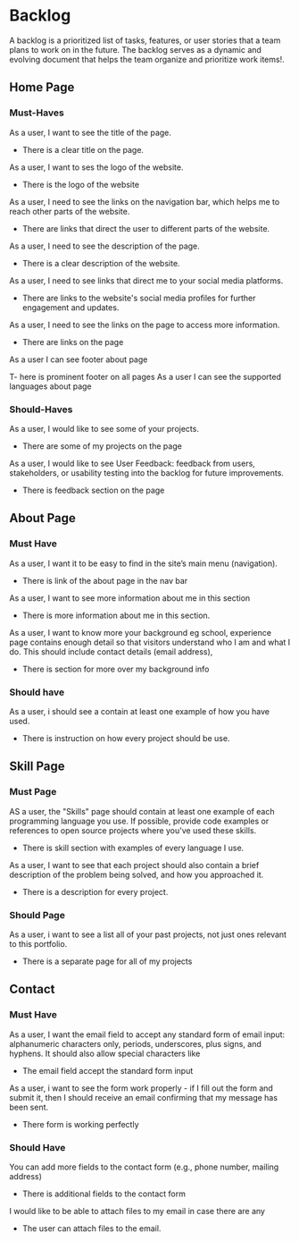 # Backlog

A backlog is a prioritized list of tasks, features, or user stories that a team
plans to work on in the future. The backlog serves as a dynamic and evolving
document that helps the team organize and prioritize work items!.

## Home Page

### Must-Haves

As a user, I want to see the title of the page.

- There is a clear title on the page.

As a user, I want to ses the logo of the website.

- There is the logo of the website

As a user, I need to see the links on the navigation bar, which helps me to
reach other parts of the website.

- There are links that direct the user to different parts of the website.

As a user, I need to see the description of the page.

- There is a clear description of the website.

As a user, I need to see links that direct me to your social media platforms.

- There are links to the website's social media profiles for further engagement
  and updates.

As a user, I need to see the links on the page to access more information.

- There are links on the page

As a user I can see footer about page

T- here is prominent footer on all pages As a user I can see the supported
languages about page

### Should-Haves

As a user, I would like to see some of your projects.

- There are some of my projects on the page

As a user, I would like to see User Feedback: feedback from users, stakeholders,
or usability testing into the backlog for future improvements.

- There is feedback section on the page

## About Page

### Must Have

As a user, I want it to be easy to find in the site’s main menu (navigation).

- There is link of the about page in the nav bar

As a user, I want to see more information about me in this section

- There is more information about me in this section.

As a user, I want to know more your background eg school, experience page
contains enough detail so that visitors understand who I am and what I do. This
should include contact details (email address),

- There is section for more over my background info

### Should have

As a user, i should see a contain at least one example of how you have used.

- There is instruction on how every project should be use.

## Skill Page

### Must Page

AS a user, the "Skills" page should contain at least one example of each
programming language you use. If possible, provide code examples or references
to open source projects where you've used these skills.

- There is skill section with examples of every language I use.

As a user, I want to see that each project should also contain a brief
description of the problem being solved, and how you approached it.

- There is a description for every project.

### Should Page

As a user, i want to see a list all of your past projects, not just ones
relevant to this portfolio.

- There is a separate page for all of my projects

## Contact

### Must Have

As a user, I want the email field to accept any standard form of email input:
alphanumeric characters only, periods, underscores, plus signs, and hyphens. It
should also allow special characters like

- The email field accept the standard form input

As a user, i want to see the form work properly - if I fill out the form and
submit it, then I should receive an email confirming that my message has been
sent.

- There form is working perfectly

### Should Have

You can add more fields to the contact form (e.g., phone number, mailing
address)

- There is additional fields to the contact form

I would like to be able to attach files to my email in case there are any

- The user can attach files to the email.
